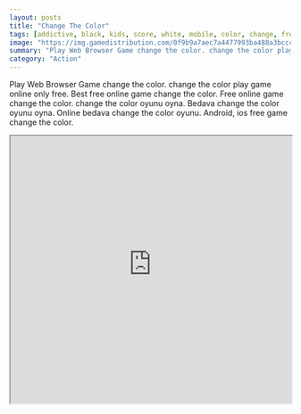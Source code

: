 ```yaml
---
layout: posts
title: "Change The Color"
tags: [addictive, black, kids, score, white, mobile, color, change, free, online, games, oyna, game, free, games, play, play, games]
image: "https://img.gamedistribution.com/0f9b9a7aec7a4477993ba488a3bcccfa-1280x720.jpeg"
summary: "Play Web Browser Game change the color. change the color play game online only free. Best free online game change the color. Free online game change the color. change the color oyunu oyna. Bedava change the color oyunu oyna. Online bedava change the color oyunu. Android, ios free game change the color."
category: "Action"
---
```


Play Web Browser Game change the color. change the color play game online only free. Best free online game change the color. Free online game change the color. change the color oyunu oyna. Bedava change the color oyunu oyna. Online bedava change the color oyunu. Android, ios free game change the color.

<iframe width="100%" height="480px;" src="https://html5.gamedistribution.com/0f9b9a7aec7a4477993ba488a3bcccfa/"></iframe>